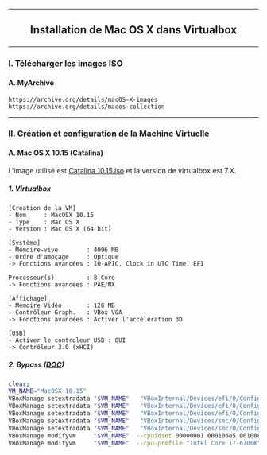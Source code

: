 ---------------------------------------------------------------------------------------------------------------------------------------------------------------------------------------------------------------
## <p align='center'> Installation de Mac OS X dans Virtualbox </p>

---------------------------------------------------------------------------------------------------------------------------------------------------------------------------------------------------------------
### I. Télécharger les images ISO
#### A. MyArchive
```
https://archive.org/details/macOS-X-images
https://archive.org/details/macos-collection
``` 

---------------------------------------------------------------------------------------------------------------------------------------------------------------------------------------------------------------
### II. Création et configuration de la Machine Virtuelle

#### A. Mac OS X 10.15 (Catalina)
L'image utilisé est [Catalina 10.15.iso](https://archive.org/details/macOS-X-images) et la version de virtualbox est 7.X.

##### 1. Virtualbox

```
[Creation de la VM]
- Nom     : MacOSX 10.15
- Type    : Mac OS X
- Version : Mac OS X (64 bit)

[Système]
- Mémoire-vive        : 4096 MB
- Ordre d'amoçage     : Optique
-> Fonctions avancées : IO-APIC, Clock in UTC Time, EFI

Processeur(s)         : 8 Core
-> Fonctions avancées : PAE/NX

[Affichage]
- Mémoire Vidéo       : 128 MB
- Contrôleur Graph.   : VBox VGA
-> Fonctions avancées : Activer l'accélération 3D

[USB]
- Activer le controleur USB : OUI
-> Contrôleur 3.0 (xHCI)
```


##### 2. Bypass ([DOC](https://gist.github.com/notsidney/50a211527567962a5dc93b8a765fa6fc))
```bash
clear;
VM_NAME="MacOSX 10.15"
VBoxManage setextradata "$VM_NAME"   "VBoxInternal/Devices/efi/0/Config/DmiSystemProduct" "iMac11,3"
VBoxManage setextradata "$VM_NAME"   "VBoxInternal/Devices/efi/0/Config/DmiSystemVersion" "1.0"
VBoxManage setextradata "$VM_NAME"   "VBoxInternal/Devices/efi/0/Config/DmiBoardProduct" "Iloveapple"
VBoxManage setextradata "$VM_NAME"   "VBoxInternal/Devices/smc/0/Config/DeviceKey" "ourhardworkbythesewordsguardedpleasedontsteal(c)AppleComputerInc"
VBoxManage setextradata "$VM_NAME"   "VBoxInternal/Devices/smc/0/Config/GetKeyFromRealSMC" 0
VBoxManage modifyvm     "$VM_NAME"  --cpuidset 00000001 000106e5 00100800 0098e3fd bfebfbff
VBoxManage modifyvm     "$VM_NAME"  --cpu-profile "Intel Core i7-6700K"
```
